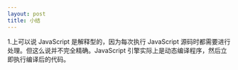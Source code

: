 ```yaml
---
layout: post
title: 小结
---
```


1.上可以说 JavaScript 是解释型的，因为每次执行 JavaScript 源码时都需要进行处理。但这么说并不完全精确。JavaScript 引擎实际上是动态编译程序，然后立即执行编译后的代码。
